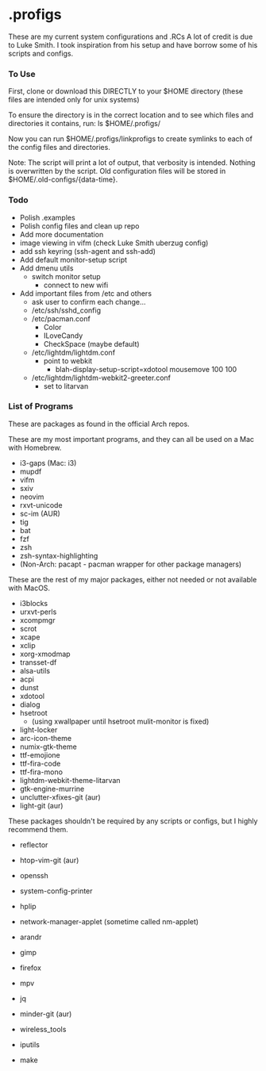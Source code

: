 # .profigs
These are my current system configurations and .RCs
A lot of credit is due to Luke Smith.
I took inspiration from his setup and have borrow some of his scripts
and configs.


### To Use
First, clone or download this DIRECTLY to your $HOME directory (these files are intended only for unix systems)

To ensure the directory is in the correct location and to see which
files and directories it contains, run: ls $HOME/.profigs/

Now you can run $HOME/.profigs/linkprofigs to create
symlinks to each of the config files and directories.

Note: The script will print a lot of output, that verbosity is
intended. Nothing is overwritten by the script. Old
configuration files will be stored in
$HOME/.old-configs/{data-time}.


### Todo
+ Polish .examples
+ Polish config files and clean up repo
+ Add more documentation
+ image viewing in vifm (check Luke Smith uberzug config)
+ add ssh keyring (ssh-agent and ssh-add)
+ Add default monitor-setup script
+ Add dmenu utils
  + switch monitor setup
	+ connect to new wifi
+ Add important files from /etc and others
	+ ask user to confirm each change...
  + /etc/ssh/sshd_config
  + /etc/pacman.conf
	  + Color
	  + ILoveCandy
	  + CheckSpace (maybe default)
  + /etc/lightdm/lightdm.conf
    + point to webkit
		+ blah-display-setup-script=xdotool mousemove 100 100
  + /etc/lightdm/lightdm-webkit2-greeter.conf
	  + set to litarvan


### List of Programs
These are packages as found in the official Arch repos.

These are my most important programs, and they can all be used on a Mac with Homebrew.

+ i3-gaps (Mac: i3)
+ mupdf
+ vifm
+ sxiv
+ neovim
+ rxvt-unicode
+ sc-im (AUR)
+ tig
+ bat
+ fzf
+ zsh
+ zsh-syntax-highlighting
+ (Non-Arch: pacapt - pacman wrapper for other package managers)

These are the rest of my major packages, either not needed or not
available with MacOS.

+ i3blocks
+ urxvt-perls
+ xcompmgr
+ scrot
+ xcape
+ xclip
+ xorg-xmodmap
+ transset-df
+ alsa-utils
+ acpi
+ dunst
+ xdotool
+ dialog
+ hsetroot
  + (using xwallpaper until hsetroot mulit-monitor is fixed)
+ light-locker
+ arc-icon-theme
+ numix-gtk-theme
+ ttf-emojione
+ ttf-fira-code
+ ttf-fira-mono
+ lightdm-webkit-theme-litarvan
+ gtk-engine-murrine
+ unclutter-xfixes-git (aur)
+ light-git (aur)

These packages shouldn't be required by any scripts or configs, but I highly recommend them.

+ reflector
+ htop-vim-git (aur)
+ openssh
+ system-config-printer
+ hplip
+ network-manager-applet (sometime called nm-applet)
+ arandr
+ gimp
+ firefox
+ mpv
+ jq
+ minder-git (aur)

+ wireless_tools
+ iputils
+ make
